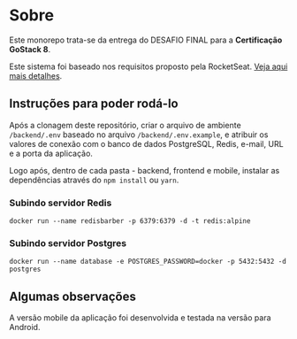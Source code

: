 # Sobre

Este monorepo trata-se da entrega do DESAFIO FINAL para a **Certificação GoStack 8**.

Este sistema foi baseado nos requisitos proposto pela RocketSeat. [Veja aqui mais detalhes](./desafio_final).

## Instruções para poder rodá-lo

Após a clonagem deste repositório, criar o arquivo de ambiente `/backend/.env` baseado no arquivo `/backend/.env.example`, e atribuir os valores de conexão com o banco de dados PostgreSQL, Redis, e-mail, URL e a porta da aplicação.

Logo após, dentro de cada pasta - backend, frontend e mobile, instalar as dependências através do `npm install` ou `yarn`.

### Subindo servidor Redis

`docker run --name redisbarber -p 6379:6379 -d -t redis:alpine`

### Subindo servidor Postgres

`docker run --name database -e POSTGRES_PASSWORD=docker -p 5432:5432 -d postgres`

## Algumas observações

A versão mobile da aplicação foi desenvolvida e testada na versão para Android.
